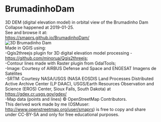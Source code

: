 # BrumadinhoDam
3D DEM (digital elevation model) in orbital view of the Brumadinho Dam Collapse happened at 2019-01-25.  
See and browse it at:  
https://smaprs.github.io/BrumadinhoDam/   
 ![3D Brumadinho Dam](https://i.imgur.com/L7nPH6l.png)  
Made in QGIS using:  
-Qgis2threejs plugin for 3D digital elevation model processing - https://github.com/minorua/Qgis2threejs;  
-Contour lines made with Raster plugin from GdalTools;  
-Image: Courtesy of AIRBUS Defense and Space and ENGESAT Imagens de Satélites  
-SRTM: Courtesy NASA/USGS (NASA EOSDIS Land Processes Distributed Active Archive Center (LP DAAC), USGS/Earth Resources Observation and Science (EROS) Center, Sioux Falls, South Dakota) at https://gdex.cr.usgs.gov/gdex/  
-Map data (points and lines) &copy; OpenStreetMap Contributors.  
This derived work made by me (OSMuser: http://www.openstreetmap.org/user/smaprs)  is free to copy and share under CC-BY-SA and only for free educational purposes.
